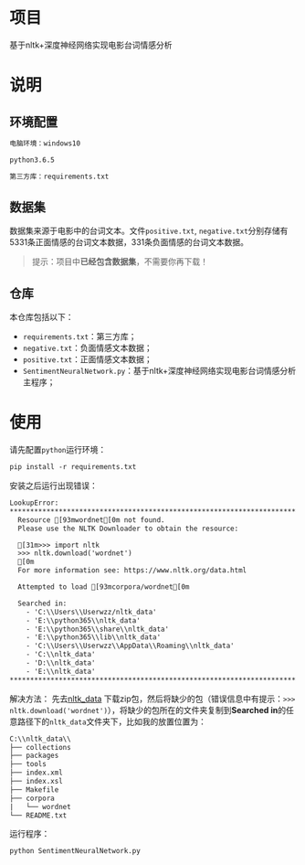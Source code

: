 # 项目

基于nltk+深度神经网络实现电影台词情感分析

# 说明

## 环境配置

```html
电脑环境：windows10

python3.6.5

第三方库：requirements.txt
```

## 数据集

数据集来源于电影中的台词文本。文件`positive.txt`, `negative.txt`分别存储有5331条正面情感的台词文本数据，331条负面情感的台词文本数据。 

> 提示：项目中**已经包含数据集**，不需要你再下载！

## 仓库

本仓库包括以下：

- `requirements.txt`：第三方库；
- `negative.txt`：负面情感文本数据；
- `positive.txt`：正面情感文本数据；
- `SentimentNeuralNetwork.py`：基于nltk+深度神经网络实现电影台词情感分析主程序；

# 使用

请先配置`python`运行环境：
```html
pip install -r requirements.txt
```

安装之后运行出现错误：

```html
LookupError:
**********************************************************************
  Resource [93mwordnet[0m not found.
  Please use the NLTK Downloader to obtain the resource:

  [31m>>> import nltk
  >>> nltk.download('wordnet')
  [0m
  For more information see: https://www.nltk.org/data.html

  Attempted to load [93mcorpora/wordnet[0m

  Searched in:
    - 'C:\\Users\\Userwzz/nltk_data'
    - 'E:\\python365\\nltk_data'
    - 'E:\\python365\\share\\nltk_data'
    - 'E:\\python365\\lib\\nltk_data'
    - 'C:\\Users\\Userwzz\\AppData\\Roaming\\nltk_data'
    - 'C:\\nltk_data'
    - 'D:\\nltk_data'
    - 'E:\\nltk_data'
**********************************************************************
```

解决方法：
先去[nltk_data](https://github.com/nltk/nltk_data) 下载zip包，然后将缺少的包（错误信息中有提示：`>>> nltk.download('wordnet')`），将缺少的包所在的文件夹复制到**Searched in**的任意路径下的`nltk_data`文件夹下，比如我的放置位置为：

```html
C:\\nltk_data\\
├── collections
├── packages
├── tools
├── index.xml
├── index.xsl
├── Makefile
├── corpora
|   └── wordnet
└── README.txt
```

运行程序：
```html
python SentimentNeuralNetwork.py
```







